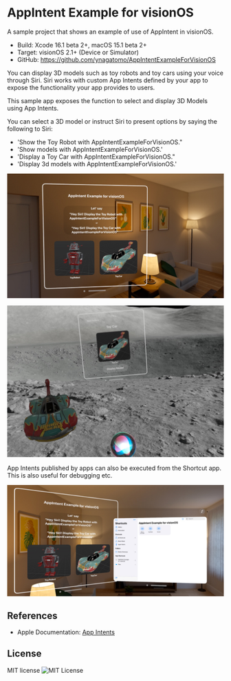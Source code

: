 # AppIntent Example for visionOS

A sample project that shows an example of use of AppIntent in visionOS.

- Build: Xcode 16.1 beta 2+, macOS 15.1 beta 2+
- Target: visionOS 2.1+ (Device or Simulator)
- GitHub: https://github.com/ynagatomo/AppIntentExampleForVisionOS

You can display 3D models such as toy robots and toy cars using your voice through Siri.
Siri works with custom App Intents defined by your app to expose the functionality your app provides to users.

This sample app exposes the function to select and display 3D Models using App Intents.

You can select a 3D model or instruct Siri to present options by saying the following to Siri:

- 'Show the Toy Robot with AppIntentExampleForVisionOS."
- 'Show models with AppIntentExampleForVisionOS.'
- 'Display a Toy Car with AppIntentExampleForVisionOS."
- 'Display 3d models with AppIntentExampleForVisionOS.'

![Image](Assets/ss2_1600.jpg)

![Image](Assets/ss1_1600.jpg)

App Intents published by apps can also be executed from the Shortcut app. This is also useful for debugging etc.

![Image](Assets/ss3_1600.jpg)


<!--
<blockquote>
...</blockquote>
-->

## References

- Apple Documentation: [App Intents](https://developer.apple.com/documentation/appintents)


## License

MIT license ![MIT License](http://img.shields.io/badge/license-MIT-blue.svg?style=flat)
